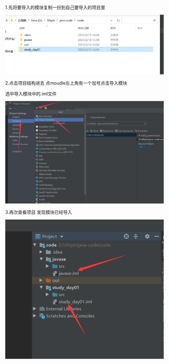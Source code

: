 1.先将要导入的模块复制一份到自己要导入的项目里

![image-20230219160508987](https://raw.githubusercontent.com/shiyin-li/pic/master/img/202302191605040.png)

2.点击项目结构进去 点moudle左上角有一个加号点击导入模块

选中导入模块中的.iml文件

![image-20230219160606548](https://raw.githubusercontent.com/shiyin-li/pic/master/img/202302191606638.png)

3.再次查看项目 发现模块已经导入

![image-20230219160643399](https://raw.githubusercontent.com/shiyin-li/pic/master/img/202302191606451.png)
